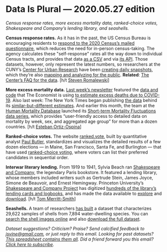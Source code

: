 Data Is Plural — 2020.05.27 edition
===================================

*Census response rates, more excess mortality data, ranked-choice votes, Shakespeare and Company’s lending library, and seashells.*


__Census response rates.__ As it has in the past, the US Census Bureau is encouraging residents to [respond to the 2020 Census’s mailed questionnaire](https://2020census.gov/en/ways-to-respond.html), which reduces the need for in-person census-taking. The agency calculates these "self-response" rates all the way down to individual Census tracts, and provides that data [as a CSV](https://www2.census.gov/programs-surveys/decennial/2020/data/2020map/2020/) and via [its API](https://www.census.gov/data/developers/data-sets/decennial-response-rates.html). Those datasets, however, only represent the latest numbers, so researchers at the CUNY’s [Center for Urban Research](https://www.gc.cuny.edu/CUR) have been [creating daily snapshots](https://www.dropbox.com/sh/qrwrdkmjb3fjmg5/AAAaxYr9yeU9hBQMJcggriuEa?dl=0), which they’re also [mapping and analyzing for the public](https://www.censushardtocountmaps2020.us/). __Related__: [The Center’s FAQ for the data](https://www.gc.cuny.edu/Page-Elements/Academics-Research-Centers-Initiatives/Centers-and-Institutes/Center-for-Urban-Research/CUR-research-initiatives/Census-2020-Self-Response-Data-Questions-and-Answers). [h/t [Steven Romalewski](https://twitter.com/SR_spatial)]


__More excess mortality data.__ [Last week’s newsletter](https://www.data-is-plural.com/archive/2020-05-20-edition) featured the [data and code](https://github.com/TheEconomist/covid-19-excess-deaths-tracker) that The Economist is using [to estimate excess deaths due to COVID-19](https://www.economist.com/graphic-detail/2020/04/16/tracking-covid-19-excess-deaths-across-countries). Also last week: The New York Times began publishing [the data](https://github.com/nytimes/covid-19-data/tree/master/excess-deaths) behind its [similar-but-different estimates](https://www.nytimes.com/interactive/2020/04/21/world/coronavirus-missing-deaths.html). And earlier this month, the team at the [Human Mortality Database](https://www.mortality.org/) launched its [Short-term Mortality Fluctuations data series](https://www.mortality.org/Public/STMF_DOC/STMFNote.pdf), which provides “user-friendly access to detailed data on mortality by week, sex, and aggregated age group” for more than a dozen countries. [h/t [Esteban Ortiz-Ospina](https://twitter.com/EOrtizOspina/status/1263153998057660416)]


__Ranked-choice votes.__ The website [ranked.vote](https://ranked.vote/), built by quantitative analyst [Paul Butler](https://paulbutler.org/), standardizes and visualizes the detailed results of a few dozen elections — in Maine, San Francisco, Santa Fe, and Burlington — that have used [ranked-choice voting](https://en.wikipedia.org/wiki/Ranked_voting), where voters can list their preferred candidates in sequential order.


__Interwar literary lending.__ From 1919 to 1941, Sylvia Beach ran [Shakespeare and Company](https://en.wikipedia.org/wiki/Shakespeare_and_Company_(bookstore)), the legendary Paris bookstore. It featured a lending library, whose members included writers such as Gertrude Stein, James Joyce, Simone de Beauvoir, and Ernest Hemingway. Princeton University’s [Shakespeare and Company Project](https://shakespeareandco.princeton.edu/) has digitized [hundreds of the library’s lending cards and logbooks](https://shakespeareandco.princeton.edu/sources/), and has made the data available to [explore](https://shakespeareandco.princeton.edu/members/) and [download](https://shakespeareandco.princeton.edu/about/data/). [h/t [Tom Merritt-Smith](https://twitter.com/tmrtsmith)]


__Seashells.__ A team of researchers [has built](https://www.nature.com/articles/s41597-019-0230-3) a dataset that characterizes 29,622 samples of shells from 7,894 water-dwelling species. You can [search the shell images online](http://www.cis.um.edu.mo/research/shelldataset/) and also [download the full dataset](https://springernature.figshare.com/collections/A_shell_dataset_for_shell_features_extraction_and_recognition/4428335).


*Dataset suggestions? Criticism? Praise? Send calcified feedback to jsvine@gmail.com, or just reply to this email. Looking for past datasets? [This spreadsheet contains them all](https://docs.google.com/spreadsheets/d/1wZhPLMCHKJvwOkP4juclhjFgqIY8fQFMemwKL2c64vk). Did a friend forward you this email? [Click here to subscribe](https://tinyletter.com/data-is-plural).*